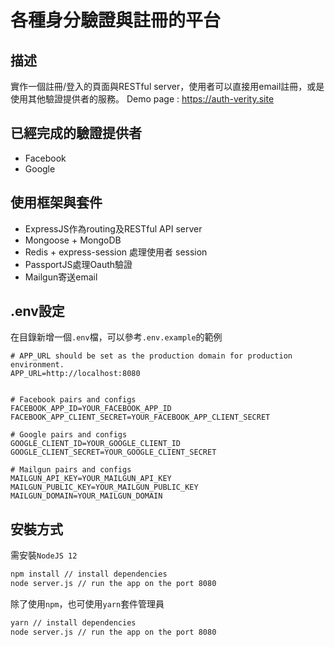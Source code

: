 # 各種身分驗證與註冊的平台


## 描述
實作一個註冊/登入的頁面與RESTful server，使用者可以直接用email註冊，或是使用其他驗證提供者的服務。
Demo page : https://auth-verity.site

## 已經完成的驗證提供者

- Facebook
- Google

## 使用框架與套件

- ExpressJS作為routing及RESTful API server
- Mongoose + MongoDB
- Redis + express-session 處理使用者 session
- PassportJS處理Oauth驗證
- Mailgun寄送email

## .env設定
在目錄新增一個`.env`檔，可以參考`.env.example`的範例

```
# APP_URL should be set as the production domain for production environment.
APP_URL=http://localhost:8080


# Facebook pairs and configs
FACEBOOK_APP_ID=YOUR_FACEBOOK_APP_ID
FACEBOOK_APP_CLIENT_SECRET=YOUR_FACEBOOK_APP_CLIENT_SECRET

# Google pairs and configs
GOOGLE_CLIENT_ID=YOUR_GOOGLE_CLIENT_ID
GOOGLE_CLIENT_SECRET=YOUR_GOOGLE_CLIENT_SECRET

# Mailgun pairs and configs
MAILGUN_API_KEY=YOUR_MAILGUN_API_KEY
MAILGUN_PUBLIC_KEY=YOUR_MAILGUN_PUBLIC_KEY
MAILGUN_DOMAIN=YOUR_MAILGUN_DOMAIN
```

## 安裝方式
需安裝`NodeJS 12`

```sh
npm install // install dependencies
node server.js // run the app on the port 8080
```

除了使用`npm`，也可使用`yarn`套件管理員

```sh
yarn // install dependencies
node server.js // run the app on the port 8080
```
